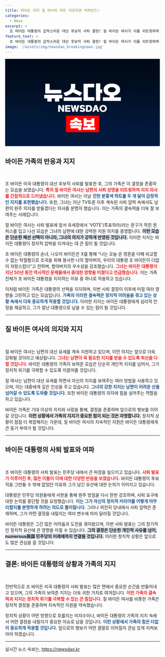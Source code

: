 ```yaml
---
title: 바이든 지지 질 여사의 하트 이모티콘 비하인드!
categories:
  - News
excerpt: >
  조 바이든 대통령의 갑작스러운 대선 후보직 사퇴 결정! 질 바이든 여사가 이를 리트윗하며 가족의 지지를 표현했고, 손녀 역시 자랑스러움을 강조했습니다. 바이든가족의 복잡한 심경과 정치적 상황이 주목받고 있습니다.
feature_text: >
  조 바이든 대통령의 갑작스러운 대선 후보직 사퇴 결정! 질 바이든 여사가 이를 리트윗하며 가족의 지지를 표현했고, 손녀 역시 자랑스러움을 강조했습니다. 바이든가족의 복잡한 심경과 정치적 상황이 주목받고 있습니다.
image: '/assets/img/newsdao_breakingnews.jpg'
---
```


<p><img src="/assets/img/newsdao_breakingnews.jpg" alt="bookingtag 속보" /></p>

<h2 data-ke-size="size26">바이든 가족의 반응과 지지</h2>

<p data-ke-size="size16">&nbsp;</p>

<p>조 바이든 미국 대통령이 대선 후보직 사퇴를 발표한 후, 그의 가족은 이 결정을 존중하는 모습을 보였습니다. <b><span style="color: #ee2323;">특히 질 바이든 여사는 남편의 사퇴 성명을 리트윗하며 지지 의사를 간접적으로 드러냈습니다.</span></b> 바이든 여사는 이날 <b><span style="color: #1a5490;">진한 분홍색 하트를 두 개 달아 감정적인 지지를 표현했습니다.</span></b> 또한, 그녀는 지난 TV토론 이후 계속된 사퇴 압력 속에서도 남편의 완주 의지를 받들겠다는 의사를 분명히 했습니다. 이는 가족의 결속력을 더욱 잘 보여주는 사례입니다.</p>

<p>질 바이든 여사는 사퇴 발표에 앞서 유세장에서 'VOTE'(투표하라)라는 문구가 적힌 원피스를 입고 나선 모습은 그녀의 남편에 대한 강력한 지원 의지를 증명합니다. <b><span style="background-color: #21538527;">이런 모습은 단순한 패션 선택이 아니라, 그녀의 의지가 강하게 반영된 것입니다.</span></b> 이러한 지지는 바이든 대통령이 정치적 압박을 이겨내는 데 큰 힘이 될 것입니다.</p>

<p>조 바이든 대통령의 손녀, 나오미 바이든은 X를 통해 “나는 오늘 온 영혼을 다해 비교할 수 없는 탁월함으로 조국을 위해 봉사한 나의 할아버지, 우리의 대통령 조 바이든이 더없이 자랑스럽다”고 전하며, 할아버지의 우수성을 강조했습니다. <b><span style="color: #ee2323;">그녀는 바이든 대통령이 지난 50년 동안 역사적인 문제들에서 중대한 영향을 미쳤다고 언급했습니다.</span></b> 이는 가족 전체가 조 바이든 대통령을 지지하는 이유 중 하나로 작용하고 있습니다.</p>

<p>이처럼 바이든 가족은 대통령의 선택을 지지하며, 이번 사퇴 결정이 이후에 미칠 여러 영향을 고민하고 있는 모습입니다. <b><span style="color: #1a5490;">가족의 이러한 결속력은 정치적 어려움을 겪고 있는 상황 속에서 더욱 중요하게 작용할 것입니다.</span></b> 이러한 지지는 바이든 대통령에게 심리적 안정을 제공하고, 그가 잘난 대통령으로 남을 수 있는 힘이 될 것입니다.</p>

<hr>

<h2>질 바이든 여사의 의지와 지지</h2>

<p data-ke-size="size16">&nbsp;</p>

<p>질 바이든 여사는 남편의 대선 유세를 계속 지원하고 있으며, 이런 의지는 앞으로 더욱 강화될 것이라고 예상됩니다. <b><span style="color: #ee2323;">그녀는 남편이 꼭 필요한 지지를 받을 수 있도록 최선을 다할 것입니다.</span></b> 바이든 대통령의 가족이 보여준 모습은 단순히 개인적 지지를 넘어서, 그가 정치적 위기를 극복할 수 있도록 이끌어줄 것입니다.</p>

<p>질 여사는 남편이 대선 유세를 하면서 자신의 지지를 보여주는 여러 방법을 사용하고 있으며, 이는 대중에게 깊은 인상을 주고 있습니다. <b><span style="color: #1a5490;">그녀의 강한 지지는 남편이 어려운 산을 넘어갈 수 있도록 도와줄 것입니다.</span></b> 또한 바이든 대통령의 의지에 힘을 실어주는 역할을 하고 있습니다.</p>

<p>바이든 가족은 기대 이상의 지지와 사랑을 통해, 결정을 존중하며 앞으로의 행보를 이어갈 것입니다. <b><span style="background-color: #21538527;">이런 상황에서 가족의 지지가 중요한 힘이 되는 것은 자명합니다.</span></b> 정치적 상황이 점점 더 복잡해지는 가운데, 질 바이든 여사의 지속적인 지원은 바이든 대통령에게 큰 동기 부여가 될 것입니다.</p>

<hr>

<h2>바이든 대통령의 사퇴 발표와 여파</h2>

<p data-ke-size="size16">&nbsp;</p>

<p>조 바이든 대통령의 사퇴 발표는 민주당 내에서 큰 파장을 일으키고 있습니다. <b><span style="color: #ee2323;">사퇴 발표가 이루어진 후, 많은 이들이 이에 대한 다양한 반응을 보였습니다.</span></b> 바이든 대통령이 후보직을 그만둘 수 밖에 없었던 이유와 그가 남긴 유산에 대한 논의가 이어지고 있습니다.</p>

<p>대통령은 민주당 의원들에게 서한을 통해 완주 방침을 다시 한번 강조하며, 사퇴 요구에 대한 논의를 중단할 것을 요청했습니다. <b><span style="color: #1a5490;">이는 그가 자신의 정치적 커리어를 어떻게 마무리할지를 분명하게 하려는 의도로 풀이됩니다.</span></b> 그러나 여전히 당내에서 사퇴 압력은 존재하며, 그가 어떤 결정을 내릴지는 여러 변수에 따라 달라질 것입니다.</p>

<p>바이든 대통령은 그간 많은 어려움과 도전을 겪어왔으며, 이번 사퇴 발표는 그의 장기적인 정치적 유산에 큰 영향을 미칠 수 있습니다. <b><span style="background-color: #21538527;">그의 결정은 단순한 개인적 사유를 넘어, numerous美国 민주당의 미래에까지 연결될 것입니다.</span></b> 이러한 정치적 상황은 앞으로도 많은 관심을 끌 것입니다.</p>

<hr>

<h2>결론: 바이든 대통령의 상황과 가족의 지지</h2>

<p data-ke-size="size16">&nbsp;</p>

<p>전반적으로 조 바이든 미국 대통령의 사퇴 발표는 많은 면에서 중요한 순간을 만들어내고 있으며, 그의 가족이 보여준 지지는 더욱 귀한 가치로 여겨집니다. <b><span style="color: #ee2323;">이런 가족의 결속력과 지지는 정치적 위기를 극복할 수 있는 큰 힘입니다.</span></b> 질 바이든 여사를 비롯한 가족은 정치적 결정을 존중하며 지속적인 지원을 약속했습니다.</p>

<p>정치적 상황이 어떤 방향으로 흐를지는 미지수이나, 바이든 대통령이 가족의 지지 속에서 어떤 결정을 내릴지가 중요한 이슈로 남을 것입니다. <b><span style="color: #1a5490;">이런 상황에서 가족의 힘은 더없이 중요하게 작용할 것입니다.</span></b> 앞으로의 행보가 어떤 결말로 이어질지 관심 있게 지켜보아야 하겠습니다.</p>

<hr>
실시간 뉴스 속보는, <a href="https://newsdao.kr" rel="dofollow">https://newsdao.kr</a>


